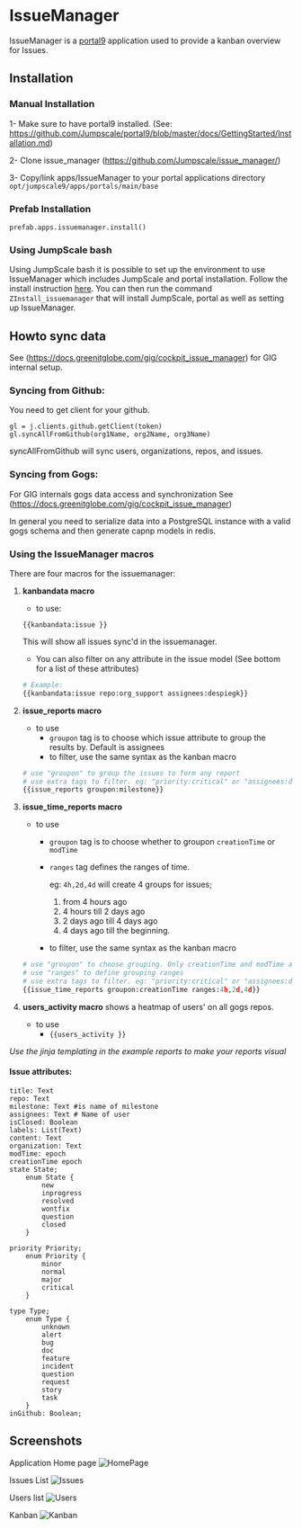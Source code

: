 # IssueManager

IssueManager is a [portal9](https://github.com/Jumpscale/portal9) application used to provide a kanban overview for Issues.

## Installation
### Manual Installation
1- Make sure to have portal9 installed. (See: https://github.com/Jumpscale/portal9/blob/master/docs/GettingStarted/Installation.md)

2- Clone issue_manager (https://github.com/Jumpscale/issue_manager/)

3- Copy/link apps/IssueManager to your portal applications directory `opt/jumpscale9/apps/portals/main/base`


### Prefab Installation
`prefab.apps.issuemanager.install()`

### Using JumpScale bash

Using JumpScale bash it is possible to set up the environment to use IssueManager which includes JumpScale and portal installation.
Follow the install instruction [here](https://github.com/Jumpscale/bash/blob/master/README.md).
You can then run the command `ZInstall_issuemanager` that will install JumpScale, portal as well as setting up IssueManager.

## Howto sync data
See (https://docs.greenitglobe.com/gig/cockpit_issue_manager) for GIG internal setup.


### Syncing from Github:
You need to get client for your github.

```
gl = j.clients.github.getClient(token)
gl.syncAllFromGithub(org1Name, org2Name, org3Name)
```
syncAllFromGithub will sync users, organizations, repos, and issues.

### Syncing from Gogs:
For GIG internals gogs data access and synchronization See (https://docs.greenitglobe.com/gig/cockpit_issue_manager)

In general you need to serialize data into a PostgreSQL instance with a valid gogs schema and then
generate capnp models in redis.

### Using the IssueManager macros

There are four macros for the issuemanager:
1. **kanbandata macro**
    * to use:
    ```
    {{kanbandata:issue }}
    ```
    This will show all issues sync'd in the issuemanager.

    * You can also filter on any attribute in the issue model (See bottom for a list of these attributes)
    ```python
    # Example:
    {{kanbandata:issue repo:org_support assignees:despiegk}}
    ```

2. **issue_reports macro**
    * to use
        * `groupon` tag is to choose which issue attribute to group the results by. Default is assignees
        * to filter, use the same syntax as the kanban macro
    ```python
    # use "groupon" to group the issues to form any report
    # use extra tags to filter. eg: "priority:critical" or "assignees:despiegk"
    {{issue_reports groupon:milestone}}
    ```

3. **issue_time_reports macro**
    * to use
        * `groupon` tag is to choose whether to groupon `creationTime` or `modTime`
        * `ranges` tag defines the ranges of time.

            eg: `4h,2d,4d` will create 4 groups for issues;
            1. from 4 hours ago
            2. 4 hours till 2 days ago
            3. 2 days ago till 4 days ago
            4. 4 days ago till the beginning.
        * to filter, use the same syntax as the kanban macro
    ```python
    # use "groupon" to choose grouping. Only creationTime and modTime are allowed
    # use "ranges" to define grouping ranges
    # use extra tags to filter. eg: "priority:critical" or "assignees:despiegk"
    {{issue_time_reports groupon:creationTime ranges:4h,2d,4d}}
    ```

4. **users_activity macro**
    shows a heatmap of users' on all gogs repos.
    * to use
        * `{{users_activity }}`

_Use the jinja templating in the example reports to make your reports visual_

#### Issue attributes:
```
title: Text
repo: Text
milestone: Text #is name of milestone
assignees: Text # Name of user
isClosed: Boolean
labels: List(Text)
content: Text
organization: Text
modTime: epoch
creationTime epoch
state State;
    enum State {
        new
        inprogress
        resolved
        wontfix
        question
        closed
    }

priority Priority;
    enum Priority {
        minor
        normal
        major
        critical
    }

type Type;
    enum Type {
        unknown
        alert
        bug
        doc
        feature
        incident
        question
        request
        story
        task
    }
inGithub: Boolean;
```

## Screenshots

Application Home page
![HomePage](home.png)

Issues List
![Issues](issues.png)

Users list
![Users](users.png)

Kanban
![Kanban](kanban.png)


##
